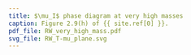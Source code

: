 ```yaml
---
title: $\mu_I$ phase diagram at very high masses
caption: Figure 2.9(h) of {{ site.ref[0] }}.
pdf_file: RW_very_high_mass.pdf
svg_file: RW_T-mu_plane.svg
---
```

